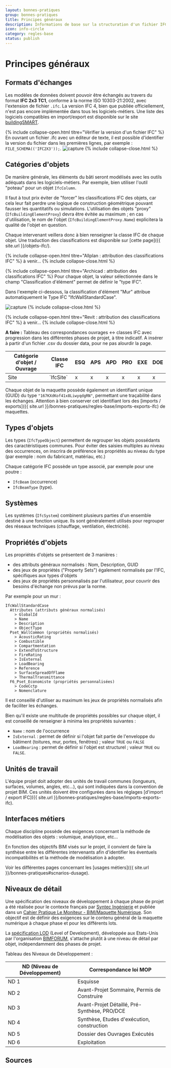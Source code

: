 ```yaml
---
layout: bonnes-pratiques
group: bonnes-pratiques
title: Principes généraux
description: Informations de base sur la structuration d'un fichier IFC, la classification des objets, les niveaux de détail.
icon: info-circle
category: regles-base
status: publish
---
```


# Principes généraux

## Formats d'échanges
Les modèles de données doivent pouvoir être échangés au travers du format **IFC 2x3 TC1**, conforme à la norme ISO 10303-21:2002, avec l'extension de fichier `.ifc`. La version IFC 4, bien que publiée officiellement, n'est pas encore implémentée dans tous les logiciels-métiers. Une liste des logiciels compatibles en import/export est disponible sur le site [buildingSMART](http://www.buildingsmart.org/compliance/certified-software/).

{% include collapse-open.html titre="Vérifier la version d'un fichier IFC" %}
En ouvrant un fichier .ifc avec un éditeur de texte, il est possible d'identifier la version du fichier dans les premières lignes, par exemple : `FILE_SCHEMA(('IFC2X3'));`.
![capture](/assets/img/bp_ifc_version.png)
{% include collapse-close.html %}

## Catégories d'objets

De manière générale, les éléments du bâti seront modélisés avec les outils adéquats dans les logiciels-métiers. Par exemple, bien utiliser l'outil "poteau" pour un objet `IfcColumn`.

Il faut à tout prix éviter de "forcer" les classifications IFC des objets, car cela leur fait perdre une logique de construction géométrique pouvant fausser les quantitatifs ou simulations. L'utilisation des objets "proxy" (`IfcBuildingElementProxy`) devra être évitée au maximum ; en cas d'utilisation, le nom de l'objet (`IfcBuildingElementProxy.Name`) explicitera la qualité de l'objet en question.

Chaque intervenant veillera donc à bien renseigner la classe IFC de chaque objet. Une traduction des classifications est disponible sur [cette page]({{ site.url }}/objets-ifc/).

{% include collapse-open.html titre="Allplan : attribution des classifications IFC" %}
à venir...
{% include collapse-close.html %}

{% include collapse-open.html titre="Archicad : attribution des classifications IFC" %}
Pour chaque objet, la valeur sélectionnée dans le champ "Classification d'élément" permet de définir le "type IFC".

Dans l'exemple ci-dessous, la classification d'élément "Mur" attribue automatiquement le Type IFC "IfcWallStandardCase".

![capture](/assets/img/bp_ifc_classification_archicad.png)
{% include collapse-close.html %}

{% include collapse-open.html titre="Revit : attribution des classifications IFC" %}
à venir...
{% include collapse-close.html %}

<div class="alert alert-danger" role="alert">
  <i class="fa fa-exclamation-triangle"></i> <strong>A faire :</strong>
  Tableau des correspondances ouvrages <-> classes IFC avec progression dans les différentes phases de projet, à titre indicatif. A insérer à partir d'un fichier .csv du dossier data, pour ne pas alourdir la page.
</div>

<div class="table-responsive">
  <table class="table table-bordered table-hover">
    <thead>
    <tr>
      <th>Catégorie d'objet / Ouvrage</th>
      <th>Classe IFC</th>
      <th>ESQ</th>
      <th>APS</th>
      <th>APD</th>
      <th>PRO</th>
      <th>EXE</th>
      <th>DOE</th>
    </tr>
    </thead>
    <tbody>
      <tr>
        <td>Site</td>
        <td>`IfcSite`</td>
        <td>x</td>
        <td>x</td>
        <td>x</td>
        <td>x</td>
        <td>x</td>
        <td>x</td>
      </tr>
    </tbody>
  </table>
</div>

Chaque objet de la maquette possède également un identifiant unique (GUID) du type `"167KXdKof41x8LiwyqdgRN"`, permettant une traçabilité dans les échanges. Attention à bien conserver cet identifiant lors des [imports / exports]({{ site.url }}/bonnes-pratiques/regles-base/imports-exports-ifc) de maquettes.

## Types d'objets

Les types (`IfcTypeObject`) permettent de regrouper les objets possédants des caractéristiques communes. Pour éviter des saisies multiples au niveau des occurrences, on inscrira de préférence les propriétés au niveau du type (par exemple : nom du fabricant, matériau, etc.)

Chaque catégorie IFC possède un type associé, par exemple pour une poutre :

* `IfcBeam` (occurrence)
* `IfcBeamType` (type).

## Systèmes

Les systèmes (`IfcSystem`) combinent plusieurs parties d'un ensemble destiné à une fonction unique. Ils sont généralement utilisés pour regrouper des réseaux techniques (chauffage, ventilation, électricité).

## Propriétés d'objets

Les propriétés d'objets se présentent de 3 manières :

* des attributs généraux normalisés : Nom, Description, GUID
* des jeux de propriétés ("Property Sets") également normalisés par l'IFC, spécifiques aux types d'objets
* des jeux de propriétés personnalisés par l'utilisateur, pour couvrir des besoins d'échange non prévus par la norme.

Par exemple pour un mur :

~~~
IfcWallStandardCase
  Attributes (attributs généraux normalisés)
    > GlobalId
    > Name
    > Description
    > ObjectType
  Pset_WallCommon (propriétés normalisés)
    > AcousticRating
    > Combustible
    > Compartmentation
    > ExtendToStructure
    > FireRating
    > IsExternal
    > LoadBearing
    > Reference
    > SurfaceSpreadOfFlame
    > ThermalTransmittance
  F6_Pset_Economiste (propriétés personnalisées)
    > CodeCctp
    > Nomenclature
~~~

Il est conseillé d'utiliser au maximum les jeux de propriétés normalisés afin de faciliter les échanges.

Bien qu'il existe une multitude de propriétés possibles sur chaque objet, il est conseillé de renseigner à minima les propriétés suivantes :

* `Name` : nom de l'occurrence
* `IsExternal` : permet de définir si l'objet fait partie de l'enveloppe du bâtiment (toitures, mur, portes, fenêtres) ; valeur `TRUE` ou `FALSE`
* `LoadBearing` : permet de définir si l'objet est structurel ; valeur `TRUE` ou `FALSE`.

## Unités de travail

L'équipe projet doit adopter des unités de travail communes (longueurs, surfaces, volumes, angles, etc...), qui sont indiquées dans la convention de projet BIM.
Ces unités doivent être configurées dans les réglages [d'import / export IFC]({{ site.url }}/bonnes-pratiques/regles-base/imports-exports-ifc).

## Interfaces métiers

Chaque discipline possède des exigences concernant la méthode de modélisation des objets : volumique, analytique, etc...

En fonction des objectifs BIM visés sur le projet, il convient de faire la synthèse entre les différentes intervenants afin d'identifier les éventuels incompatibilités et la méthode de modélisation à adopter.

Voir les différentes pages concernant les  [usages métiers]({{ site.url }}/bonnes-pratiques#scnarios-dusage).

## Niveaux de détail

Une spécification des niveaux de développement à chaque phase de projet a été réalisée pour le contexte français par [Syntec Ingénierie](http://www.syntec-ingenierie.fr/) et publiée dans un [Cahier Pratique Le Moniteur - BIM/Maquette Numérique](http://www.syntec-ingenierie.fr/actualites/2014/08/29/bimmaquette-numerique-contenu-et-niveaux-de-developpement/). Son objectif est de définir des exigences sur le contenu général de la maquette numérique à chaque phase et pour les différents lots.

La [spécification LOD](http://bimforum.org/lod/) (Level of Development), développée aux Etats-Unis par l'organisation [BIMFORUM](http://bimforum.org/), s'attache plutôt à une niveau de détail par objet, indépendamment des phases de projet.

Tableau des Niveaux de Développement :

<div class="table-responsive">
  <table class="table table-bordered table-hover">
    <thead>
    <tr>
      <th>ND (Niveau de Développement)</th>
      <th>Correspondance loi MOP</th>
    </tr>
    </thead>
    <tbody>
      <tr>
        <td>ND 1</td>
        <td>Esquisse</td>
      </tr>
      <tr>
        <td>ND 2</td>
        <td>Avant-Projet Sommaire, Permis de Construire</td>
      </tr>
      <tr>
        <td>ND 3</td>
        <td>Avant-Projet Détaillé, Pré-Synthèse, PRO/DCE</td>
      </tr>
      <tr>
        <td>ND 4</td>
        <td>Synthèse, Etudes d'exécution, construction</td>
      </tr>
      <tr>
        <td>ND 5</td>
        <td>Dossier des Ouvrages Exécutés</td>
      </tr>
      <tr>
        <td>ND 6</td>
        <td>Exploitation</td>
      </tr>
    </tbody>
  </table>
</div>

## Sources
